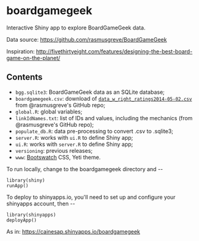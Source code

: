 boardgamegeek
====

Interactive Shiny app to explore BoardGameGeek data.

Data source: https://github.com/rasmusgreve/BoardGameGeek

Inspiration: http://fivethirtyeight.com/features/designing-the-best-board-game-on-the-planet/

## Contents
- `bgg.sqlite3`: BoardGameGeek data as an SQLite database;
- `boardgamegeek.csv`: download of [`data_w_right_ratings2014-05-02.csv`](https://github.com/rasmusgreve/BoardGameGeek/blob/master/BoardGameGeek/data_w_right_ratings2014-05-02.csv) from @rasmusgreve's GitHub repo;
- `global.R`: global variables;
- `linkIdNames.txt`: list of IDs and values, including the mechanics (from @rasmusgreve's GitHub repo);
- `populate_db.R`: data pre-processing to convert .csv to .sqlite3;
- `server.R`: works with `ui.R` to define Shiny app;
- `ui.R`: works with `server.R` to define Shiny app;
- `versioning`: previous releases;
- `www`: [Bootswatch](http://bootswatch.com/) CSS, Yeti theme.

To run locally, change to the boardgamegeek directory and --
```
library(shiny)
runApp()
```

To deploy to shinyapps.io, you'll need to set up and configure your shinyapps account, then --
```
library(shinyapps)
deployApp()
```
As in: https://cainesap.shinyapps.io/boardgamegeek